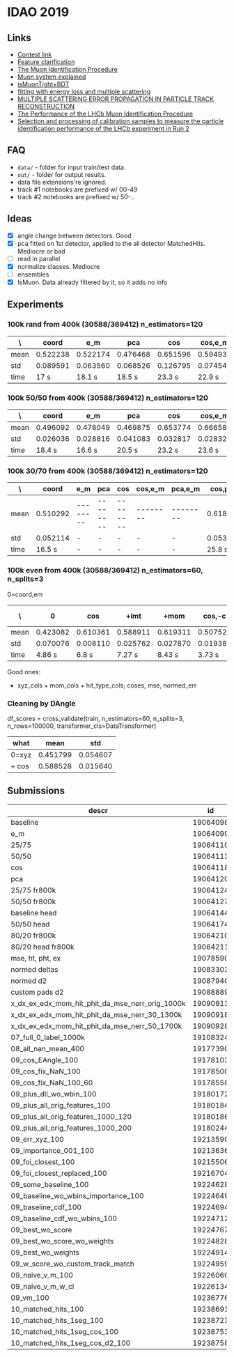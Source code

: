 # IDAO 2019

## Links

- [Contest link](https://official.contest.yandex.ru/contest/10569/enter/)
- [Feature clarification](https://docs.google.com/document/d/1ur3EdTo49PCYtbwN35IXVGV-0dR9X0U8TH3dZ4pT8JM/edit)
- [The Muon Identification Procedure](https://core.ac.uk/download/pdf/44230824.pdf)
- [Muon system explained](https://cds.cern.ch/record/2063310/files/CERN-THESIS-2015-181.pdf)
- [isMuonTight+BDT](https://indico.cern.ch/event/491582/contributions/1168914/attachments/1236304/1815447/LHCC_Cogoni_v4.pdf)
- [fitting with energy loss and multiple scattering](https://www.nikhef.nl/~wouterh/topicallectures/TrackingAndVertexing/part4.pdf)
- [MULTIPLE SCATTERING ERROR PROPAGATION IN PARTICLE TRACK RECONSTRUCTION](https://arxiv.org/pdf/hep-ex/9406006.pdf)
- [The Performance of the LHCb Muon Identification Procedure](http://cds.cern.ch/record/1093941/files/lhcb-2007-145.pdf)
- [Selection and processing of calibration samples to measure the particle identification performance of the LHCb experiment in Run 2](https://arxiv.org/pdf/1803.00824.pdf)

## FAQ

- `data/` - folder for input train/test data.
- `out/` - folder for output results.
- data file extensions're ignored.
- track #1 notebooks are prefixed w/ 00-49
- track #2 notebooks are prefixed w/ 50-..

## Ideas

- [x] angle change between detectors. Good
- [x] pca fitted on 1st detector, applied to the all detector MatchedHits. Mediocre or bad
- [ ] read in parallel
- [x] normalize classes. Mediocre
- [ ] ensembles
- [x] IsMuon. Data already filtered by it, so it adds no info

## Experiments

### 100k rand from 400k (30588/369412) n_estimators=120

| \    | coord    | e_m      | pca      | cos      | cos,e_m  | pca,e_m  | cos,pca  | cos,pca,e_m |
| ---- | -------- | -------- | -------- | -------- | -------- | -------- | -------- | ----------- |
| mean | 0.522238 | 0.522174 | 0.476468 | 0.651596 | 0.594934 | 0.508300 | 0.615967 | 0.604534    |
| std  | 0.089591 | 0.063560 | 0.068526 | 0.126795 | 0.074542 | 0.030846 | 0.114739 | 0.072358    |
| time | 17 s     | 18.1 s   | 18.5 s   | 23.3 s   | 22.9 s   | 19 s     | 23.8 s   | 25 s        |

### 100k 50/50 from 400k (30588/369412) n_estimators=120

| \    | coord    | e_m      | pca      | cos      | cos,e_m  | pca,e_m  | cos,pca  | cos,pca,e_m |
| ---- | -------- | -------- | -------- | -------- | -------- | -------- | -------- | ----------- |
| mean | 0.496092 | 0.478049 | 0.469875 | 0.653774 | 0.666584 | 0.505335 | 0.670746 | 0.640206    |
| std  | 0.026036 | 0.028816 | 0.041083 | 0.032817 | 0.028323 | 0.025181 | 0.037231 | 0.044023    |
| time | 18.4 s   | 16.6 s   | 20.5 s   | 23.2 s   | 23.6 s   | 18.7 s   | 28.5 s   | 24.3 s      |

### 100k 30/70 from 400k (30588/369412) n_estimators=120

| \    | coord    | e_m      | pca      | cos      | cos,e_m  | pca,e_m  | cos,pca  | cos,pca,e_m |
| ---- | -------- | -------- | -------- | -------- | -------- | -------- | -------- | ----------- |
| mean | 0.510292 | -------- | -------- | -------- | -------- | -------- | 0.618931 | -           |
| std  | 0.052114 | -        | -        | -        | -        | -        | 0.053795 | -           |
| time | 16.5 s   | -        | -        | -        | -        | -        | 25.8 s   | -           |

### 100k even from 400k (30588/369412) n_estimators=60, n_splits=3

0=coord,em

| \    | 0        | cos      | +imt     | +mom     | cos,-c   | cos,-c,mom | cos,-c,ht | cos,mom,ht | cos,mom,ht,imt | prev-c   |
| ---- | -------- | -------- | -------- | -------- | -------- | ---------- | --------- | ---------- | -------------- | -------- |
| mean | 0.423082 | 0.610361 | 0.588911 | 0.619311 | 0.507526 | 0.574089   | 0.538018  | 0.616694   | 0.613318       | 0.601273 |
| std  | 0.070076 | 0.008110 | 0.025762 | 0.027870 | 0.019386 | 0.008427   | 0.020904  | 0.014155   | 0.019909       | 0.016490 |
| time | 4.86 s   | 6.8 s    | 7.27 s   | 8.43 s   | 3.73 s   | 4.85 s     | 4.35 s    | 8.51 s     | 8.63 s         | 5.7 s    |

Good ones:

- xyz_cols + mom_cols + hit_type_cols; coses, mse, normed_err

### Cleaning by DAngle

df_scores = cross_validate(train, n_estimators=60, n_splits=3, n_rows=100000, transformer_cls=DataTransformer)

| what  | mean     | std      |
| ----- | -------- | -------- |
| 0=xyz | 0.451799 | 0.054607 |
| + cos | 0.588528 | 0.015640 |

## Submissions

| descr                                           | id       | score   |
| ----------------------------------------------- | -------- | ------- |
| baseline                                        | 19064098 | 4173.63 |
| e_m                                             | 19064099 | 4277.98 |
| 25/75                                           | 19064110 | 4083.36 |
| 50/50                                           | 19064113 | 4186.43 |
| cos                                             | 19064118 | 5400.8  |
| pca                                             | 19064120 | 4342.94 |
| 25/75 fr800k                                    | 19064124 | 3910.59 |
| 50/50 fr800k                                    | 19064127 | 4482.2  |
| baseline head                                   | 19064144 | 4277.82 |
| 50/50 head                                      | 19064174 | 4497.48 |
| 80/20 fr800k                                    | 19064210 | 4251.84 |
| 80/20 head fr800k                               | 19064211 | 4490.42 |
| mse, ht, pht, ex                                | 19078590 | 6709.17 |
| normed deltas                                   | 19083303 | 6941.6  |
| normed d2                                       | 19087940 | 7106.62 |
| custom pads d2                                  | 19088889 | 6842.78 |
| x_dx_ex_edx_mom_hit_phit_da_mse_nerr_orig_1000k | 19090913 | 7195.64 |
| x_dx_ex_edx_mom_hit_phit_da_mse_nerr_30_1300k   | 19090918 | 7161.54 |
| x_dx_ex_edx_mom_hit_phit_da_mse_nerr_50_1700k   | 19090928 | 7205.29 |
| 07_full_0_label_1000k                           | 19108324 | 7234.54 |
| 08_all_nan_mean_400                             | 19177390 | 7187.28 |
| 09_cos_EAngle_100                               | 19178103 | 7145.69 |
| 09_cos_fix_NaN_100                              | 19178500 | 7137.69 |
| 09_cos_fix_NaN_100_60                           | 19178558 | 7062.98 |
| 09_plus_dll_wo_wbin_100                         | 19180172 | 7137.33 |
| 09_plus_all_orig_features_100                   | 19180184 | 7264.64 |
| 09_plus_all_orig_features_1000_120              | 19180186 | 7295.24 |
| 09_plus_all_orig_features_1000_200              | 19180244 | 7337.39 |
| 09_err_xyz_100                                  | 19213590 | 7315.29 |
| 09_importance_001_100                           | 19213636 | 7155.73 |
| 09_foi_closest_100                              | 19215506 | 7195.69 |
| 09_foi_closest_replaced_100                     | 19216704 | 7275.62 |
| 09_some_baseline_100                            | 19224628 | 7160.55 |
| 09_baseline_wo_wbins_importance_100             | 19224649 | 7235.39 |
| 09_baseline_cdf_100                             | 19224694 | 7263.3  |
| 09_baseline_cdf_wo_wbins_100                    | 19224712 | 7172.26 |
| 09_best_wo_score                                | 19224767 | 7219.85 |
| 09_best_wo_score_wo_weights                     | 19224828 | 7274.37 |
| 09_best_wo_weights                              | 19224914 | 7125.43 |
| 09_w_score_wo_custom_track_match                | 19224959 | 7273.95 |
| 09_naive_v_m_100                                | 19226060 | 7331.76 |
| 09_naive_v_m_w_cl                               | 19226134 | 7270.43 |
| 09_vm_100                                       | 19236776 | 7324.46 |
| 10_matched_hits_100                             | 19238691 | 7287.65 |
| 10_matched_hits_1seg_100                        | 19238723 | 7173.52 |
| 10_matched_hits_1seg_cos_100                    | 19238753 | 7232.04 |
| 10_matched_hits_1seg_cos_d2_100                 | 19238758 | 7194.55 |